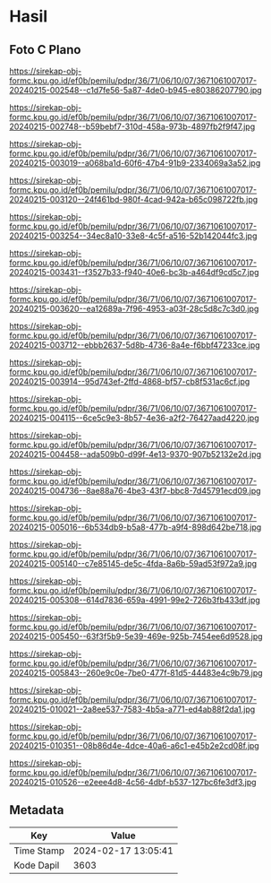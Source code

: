 # Hasil

## Foto C Plano

https://sirekap-obj-formc.kpu.go.id/ef0b/pemilu/pdpr/36/71/06/10/07/3671061007017-20240215-002548--c1d7fe56-5a87-4de0-b945-e80386207790.jpg

https://sirekap-obj-formc.kpu.go.id/ef0b/pemilu/pdpr/36/71/06/10/07/3671061007017-20240215-002748--b59bebf7-310d-458a-973b-4897fb2f9f47.jpg

https://sirekap-obj-formc.kpu.go.id/ef0b/pemilu/pdpr/36/71/06/10/07/3671061007017-20240215-003019--a068ba1d-60f6-47b4-91b9-2334069a3a52.jpg

https://sirekap-obj-formc.kpu.go.id/ef0b/pemilu/pdpr/36/71/06/10/07/3671061007017-20240215-003120--24f461bd-980f-4cad-942a-b65c098722fb.jpg

https://sirekap-obj-formc.kpu.go.id/ef0b/pemilu/pdpr/36/71/06/10/07/3671061007017-20240215-003254--34ec8a10-33e8-4c5f-a516-52b142044fc3.jpg

https://sirekap-obj-formc.kpu.go.id/ef0b/pemilu/pdpr/36/71/06/10/07/3671061007017-20240215-003431--f3527b33-f940-40e6-bc3b-a464df9cd5c7.jpg

https://sirekap-obj-formc.kpu.go.id/ef0b/pemilu/pdpr/36/71/06/10/07/3671061007017-20240215-003620--ea12689a-7f96-4953-a03f-28c5d8c7c3d0.jpg

https://sirekap-obj-formc.kpu.go.id/ef0b/pemilu/pdpr/36/71/06/10/07/3671061007017-20240215-003712--ebbb2637-5d8b-4736-8a4e-f6bbf47233ce.jpg

https://sirekap-obj-formc.kpu.go.id/ef0b/pemilu/pdpr/36/71/06/10/07/3671061007017-20240215-003914--95d743ef-2ffd-4868-bf57-cb8f531ac6cf.jpg

https://sirekap-obj-formc.kpu.go.id/ef0b/pemilu/pdpr/36/71/06/10/07/3671061007017-20240215-004115--6ce5c9e3-8b57-4e36-a2f2-76427aad4220.jpg

https://sirekap-obj-formc.kpu.go.id/ef0b/pemilu/pdpr/36/71/06/10/07/3671061007017-20240215-004458--ada509b0-d99f-4e13-9370-907b52132e2d.jpg

https://sirekap-obj-formc.kpu.go.id/ef0b/pemilu/pdpr/36/71/06/10/07/3671061007017-20240215-004736--8ae88a76-4be3-43f7-bbc8-7d45791ecd09.jpg

https://sirekap-obj-formc.kpu.go.id/ef0b/pemilu/pdpr/36/71/06/10/07/3671061007017-20240215-005016--6b534db9-b5a8-477b-a9f4-898d642be718.jpg

https://sirekap-obj-formc.kpu.go.id/ef0b/pemilu/pdpr/36/71/06/10/07/3671061007017-20240215-005140--c7e85145-de5c-4fda-8a6b-59ad53f972a9.jpg

https://sirekap-obj-formc.kpu.go.id/ef0b/pemilu/pdpr/36/71/06/10/07/3671061007017-20240215-005308--614d7836-659a-4991-99e2-726b3fb433df.jpg

https://sirekap-obj-formc.kpu.go.id/ef0b/pemilu/pdpr/36/71/06/10/07/3671061007017-20240215-005450--63f3f5b9-5e39-469e-925b-7454ee6d9528.jpg

https://sirekap-obj-formc.kpu.go.id/ef0b/pemilu/pdpr/36/71/06/10/07/3671061007017-20240215-005843--260e9c0e-7be0-477f-81d5-44483e4c9b79.jpg

https://sirekap-obj-formc.kpu.go.id/ef0b/pemilu/pdpr/36/71/06/10/07/3671061007017-20240215-010021--2a8ee537-7583-4b5a-a771-ed4ab88f2da1.jpg

https://sirekap-obj-formc.kpu.go.id/ef0b/pemilu/pdpr/36/71/06/10/07/3671061007017-20240215-010351--08b86d4e-4dce-40a6-a6c1-e45b2e2cd08f.jpg

https://sirekap-obj-formc.kpu.go.id/ef0b/pemilu/pdpr/36/71/06/10/07/3671061007017-20240215-010526--e2eee4d8-4c56-4dbf-b537-127bc6fe3df3.jpg


## Metadata

| Key        | Value               |
| ---------- | ------------------- |
| Time Stamp | 2024-02-17 13:05:41 |
| Kode Dapil | 3603                |




